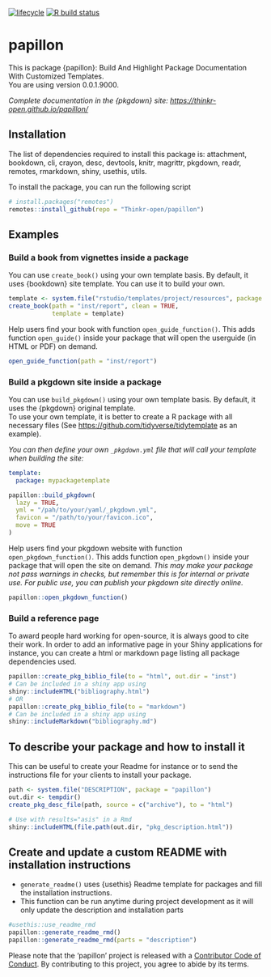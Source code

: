 
<!-- badges: start -->

[![lifecycle](https://img.shields.io/badge/lifecycle-experimental-orange.svg)](https://www.tidyverse.org/lifecycle/#experimental)
[![R build
status](https://github.com/ThinkR-open/papillon/workflows/R-CMD-check/badge.svg)](https://github.com/ThinkR-open/papillon/actions)
<!-- badges: end -->

<!-- README.md is generated from README.Rmd. Please edit that file -->

# papillon

<!-- description: start -->

This is package {papillon}: Build And Highlight Package Documentation
With Customized Templates.  
You are using version 0.0.1.9000. <!-- description: end -->

*Complete documentation in the {pkgdown} site:
<https://thinkr-open.github.io/papillon/>*

## Installation

<!-- install: start -->

The list of dependencies required to install this package is:
attachment, bookdown, cli, crayon, desc, devtools, knitr, magrittr,
pkgdown, readr, remotes, rmarkdown, shiny, usethis, utils.

To install the package, you can run the following script

``` r
# install.packages("remotes")
remotes::install_github(repo = "Thinkr-open/papillon")
```

<!-- install: end -->

## Examples

### Build a book from vignettes inside a package

You can use `create_book()` using your own template basis. By default,
it uses {bookdown} site template. You can use it to build your own.

``` r
template <- system.file("rstudio/templates/project/resources", package = "bookdown")
create_book(path = "inst/report", clean = TRUE,
            template = template)
```

Help users find your book with function `open_guide_function()`. This
adds function `open_guide()` inside your package that will open the
userguide (in HTML or PDF) on demand.

``` r
open_guide_function(path = "inst/report")
```

### Build a pkgdown site inside a package

You can use `build_pkgdown()` using your own template basis. By default,
it uses the {pkgdown} original template.  
To use your own template, it is better to create a R package with all
necessary files (See <https://github.com/tidyverse/tidytemplate> as an
example).

*You can then define your own `_pkgdown.yml` file that will call your
template when building the site:*

``` yaml
template:
  package: mypackagetemplate
```

``` r
papillon::build_pkgdown(
  lazy = TRUE,
  yml = "/pah/to/your/yaml/_pkgdown.yml",
  favicon = "/path/to/your/favicon.ico",
  move = TRUE
)
```

Help users find your pkgdown website with function
`open_pkgdown_function()`. This adds function `open_pkgdown()` inside
your package that will open the site on demand. *This may make your
package not pass warnings in checks, but remember this is for internal
or private use. For public use, you can publish your pkgdown site
directly online.*

``` r
papillon::open_pkgdown_function()
```

### Build a reference page

To award people hard working for open-source, it is always good to cite
their work. In order to add an informative page in your Shiny
applications for instance, you can create a html or markdown page
listing all package dependencies used.

``` r
papillon::create_pkg_biblio_file(to = "html", out.dir = "inst")
# Can be included in a shiny app using 
shiny::includeHTML("bibliography.html")
# OR
papillon::create_pkg_biblio_file(to = "markdown")
# Can be included in a shiny app using 
shiny::includeMarkdown("bibliography.md")
```

## To describe your package and how to install it

This can be useful to create your Readme for instance or to send the
instructions file for your clients to install your package.

``` r
path <- system.file("DESCRIPTION", package = "papillon")
out.dir <- tempdir()
create_pkg_desc_file(path, source = c("archive"), to = "html")
```

``` r
# Use with results="asis" in a Rmd
shiny::includeHTML(file.path(out.dir, "pkg_description.html"))
```

## Create and update a custom README with installation instructions

  - `generate_readme()` uses {usethis} Readme template for packages and
    fill the installation instructions.  
  - This function can be run anytime during project development as it
    will only update the description and installation parts

<!-- end list -->

``` r
#usethis::use_readme_rmd
papillon::generate_readme_rmd()
papillon::generate_readme_rmd(parts = "description")
```

Please note that the ‘papillon’ project is released with a [Contributor
Code of Conduct](CODE_OF_CONDUCT.md). By contributing to this project,
you agree to abide by its terms.
